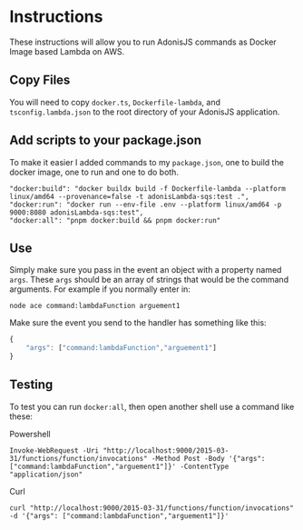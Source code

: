 # Instructions
These instructions will allow you to run AdonisJS commands as Docker Image based Lambda on AWS.

## Copy Files
You will need to copy `docker.ts`, `Dockerfile-lambda`, and `tsconfig.lambda.json` to 
the root directory of your AdonisJS application.

## Add scripts to your package.json
To make it easier I added commands to my `package.json`, one to build the docker image, one to
run and one to do both.
```
"docker:build": "docker buildx build -f Dockerfile-lambda --platform linux/amd64 --provenance=false -t adonisLambda-sqs:test .",
"docker:run": "docker run --env-file .env --platform linux/amd64 -p 9000:8080 adonisLambda-sqs:test",
"docker:all": "pnpm docker:build && pnpm docker:run"
```

## Use
Simply make sure you pass in the event an object with a property named `args`. These `args` should be
an array of strings that would be the command arguments. For example if you normally enter in:
```shell
node ace command:lambdaFunction arguement1
```
Make sure the event you send to the handler has something like this:
```js
{
    "args": ["command:lambdaFunction","arguement1"]
}
```

## Testing
To test you can run `docker:all`, then open another shell use a command like these:

Powershell
```shell
Invoke-WebRequest -Uri "http://localhost:9000/2015-03-31/functions/function/invocations" -Method Post -Body '{"args": ["command:lambdaFunction","arguement1"]}' -ContentType "application/json"
```
Curl
```shell
curl "http://localhost:9000/2015-03-31/functions/function/invocations" -d '{"args": ["command:lambdaFunction","arguement1"]}'
```